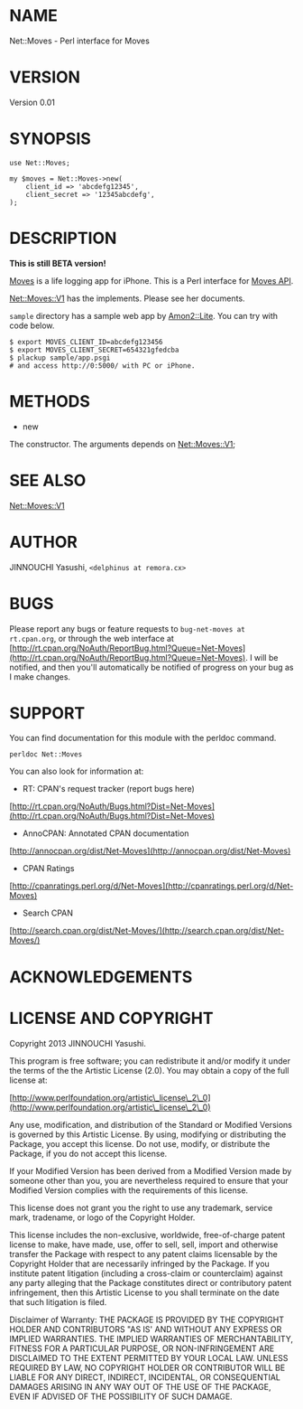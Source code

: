 # NAME

Net::Moves - Perl interface for Moves

# VERSION

Version 0.01

# SYNOPSIS

    use Net::Moves;

    my $moves = Net::Moves->new(
        client_id => 'abcdefg12345',
        client_secret => '12345abcdefg',
    );

# DESCRIPTION

__This is still BETA version!__

[Moves](http://www.moves-app.com) is a life logging app for iPhone.
This is a Perl interface for [Moves API](https://dev.moves-app.com/docs/overview).

[Net::Moves::V1](http://search.cpan.org/perldoc?Net::Moves::V1) has the implements. Please see her documents.

`sample` directory has a sample web app by [Amon2::Lite](http://search.cpan.org/perldoc?Amon2::Lite). You can try with
code below.

    $ export MOVES_CLIENT_ID=abcdefg123456
    $ export MOVES_CLIENT_SECRET=654321gfedcba
    $ plackup sample/app.psgi
    # and access http://0:5000/ with PC or iPhone.

# METHODS

- new

The constructor. The arguments depends on [Net::Moves::V1](http://search.cpan.org/perldoc?Net::Moves::V1);

# SEE ALSO

[Net::Moves::V1](http://search.cpan.org/perldoc?Net::Moves::V1)

# AUTHOR

JINNOUCHI Yasushi, `<delphinus at remora.cx>`

# BUGS

Please report any bugs or feature requests to `bug-net-moves at rt.cpan.org`, or through
the web interface at [http://rt.cpan.org/NoAuth/ReportBug.html?Queue=Net-Moves](http://rt.cpan.org/NoAuth/ReportBug.html?Queue=Net-Moves).  I will be notified, and then you'll
automatically be notified of progress on your bug as I make changes.







# SUPPORT

You can find documentation for this module with the perldoc command.

    perldoc Net::Moves



You can also look for information at:

- RT: CPAN's request tracker (report bugs here)

[http://rt.cpan.org/NoAuth/Bugs.html?Dist=Net-Moves](http://rt.cpan.org/NoAuth/Bugs.html?Dist=Net-Moves)

- AnnoCPAN: Annotated CPAN documentation

[http://annocpan.org/dist/Net-Moves](http://annocpan.org/dist/Net-Moves)

- CPAN Ratings

[http://cpanratings.perl.org/d/Net-Moves](http://cpanratings.perl.org/d/Net-Moves)

- Search CPAN

[http://search.cpan.org/dist/Net-Moves/](http://search.cpan.org/dist/Net-Moves/)



# ACKNOWLEDGEMENTS



# LICENSE AND COPYRIGHT

Copyright 2013 JINNOUCHI Yasushi.

This program is free software; you can redistribute it and/or modify it
under the terms of the the Artistic License (2.0). You may obtain a
copy of the full license at:

[http://www.perlfoundation.org/artistic\_license\_2\_0](http://www.perlfoundation.org/artistic\_license\_2\_0)

Any use, modification, and distribution of the Standard or Modified
Versions is governed by this Artistic License. By using, modifying or
distributing the Package, you accept this license. Do not use, modify,
or distribute the Package, if you do not accept this license.

If your Modified Version has been derived from a Modified Version made
by someone other than you, you are nevertheless required to ensure that
your Modified Version complies with the requirements of this license.

This license does not grant you the right to use any trademark, service
mark, tradename, or logo of the Copyright Holder.

This license includes the non-exclusive, worldwide, free-of-charge
patent license to make, have made, use, offer to sell, sell, import and
otherwise transfer the Package with respect to any patent claims
licensable by the Copyright Holder that are necessarily infringed by the
Package. If you institute patent litigation (including a cross-claim or
counterclaim) against any party alleging that the Package constitutes
direct or contributory patent infringement, then this Artistic License
to you shall terminate on the date that such litigation is filed.

Disclaimer of Warranty: THE PACKAGE IS PROVIDED BY THE COPYRIGHT HOLDER
AND CONTRIBUTORS "AS IS' AND WITHOUT ANY EXPRESS OR IMPLIED WARRANTIES.
THE IMPLIED WARRANTIES OF MERCHANTABILITY, FITNESS FOR A PARTICULAR
PURPOSE, OR NON-INFRINGEMENT ARE DISCLAIMED TO THE EXTENT PERMITTED BY
YOUR LOCAL LAW. UNLESS REQUIRED BY LAW, NO COPYRIGHT HOLDER OR
CONTRIBUTOR WILL BE LIABLE FOR ANY DIRECT, INDIRECT, INCIDENTAL, OR
CONSEQUENTIAL DAMAGES ARISING IN ANY WAY OUT OF THE USE OF THE PACKAGE,
EVEN IF ADVISED OF THE POSSIBILITY OF SUCH DAMAGE.
